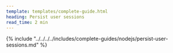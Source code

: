 ```yaml
---
template: templates/complete-guide.html
heading: Persist user sessions
read_time: 2 min
---
```



{% include "../../../../includes/complete-guides/nodejs/persist-user-sessions.md" %}